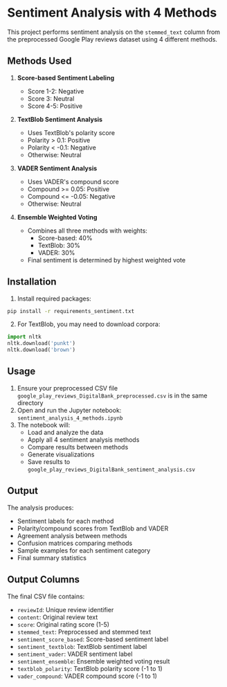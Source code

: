 # Sentiment Analysis with 4 Methods

This project performs sentiment analysis on the `stemmed_text` column from the preprocessed Google Play reviews dataset using 4 different methods.

## Methods Used

1. **Score-based Sentiment Labeling**
   - Score 1-2: Negative
   - Score 3: Neutral  
   - Score 4-5: Positive

2. **TextBlob Sentiment Analysis**
   - Uses TextBlob's polarity score
   - Polarity > 0.1: Positive
   - Polarity < -0.1: Negative
   - Otherwise: Neutral

3. **VADER Sentiment Analysis**
   - Uses VADER's compound score
   - Compound >= 0.05: Positive
   - Compound <= -0.05: Negative
   - Otherwise: Neutral

4. **Ensemble Weighted Voting**
   - Combines all three methods with weights:
     - Score-based: 40%
     - TextBlob: 30%
     - VADER: 30%
   - Final sentiment is determined by highest weighted vote

## Installation

1. Install required packages:
```bash
pip install -r requirements_sentiment.txt
```

2. For TextBlob, you may need to download corpora:
```python
import nltk
nltk.download('punkt')
nltk.download('brown')
```

## Usage

1. Ensure your preprocessed CSV file `google_play_reviews_DigitalBank_preprocessed.csv` is in the same directory
2. Open and run the Jupyter notebook: `sentiment_analysis_4_methods.ipynb`
3. The notebook will:
   - Load and analyze the data
   - Apply all 4 sentiment analysis methods
   - Compare results between methods
   - Generate visualizations
   - Save results to `google_play_reviews_DigitalBank_sentiment_analysis.csv`

## Output

The analysis produces:
- Sentiment labels for each method
- Polarity/compound scores from TextBlob and VADER
- Agreement analysis between methods
- Confusion matrices comparing methods
- Sample examples for each sentiment category
- Final summary statistics

## Output Columns

The final CSV file contains:
- `reviewId`: Unique review identifier
- `content`: Original review text
- `score`: Original rating score (1-5)
- `stemmed_text`: Preprocessed and stemmed text
- `sentiment_score_based`: Score-based sentiment label
- `sentiment_textblob`: TextBlob sentiment label
- `sentiment_vader`: VADER sentiment label
- `sentiment_ensemble`: Ensemble weighted voting result
- `textblob_polarity`: TextBlob polarity score (-1 to 1)
- `vader_compound`: VADER compound score (-1 to 1)
